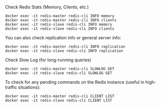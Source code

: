 
Check Redis Stats (Memory, Clients, etc.)
```
docker exec -it redis-master redis-cli INFO memory
docker exec -it redis-master redis-cli INFO clients
docker exec -it redis-slave redis-cli INFO memory
docker exec -it redis-slave redis-cli INFO clients
```

You can also check replication info or general server info:

```
docker exec -it redis-master redis-cli INFO replication
docker exec -it redis-slave redis-cli INFO replication
```

Check Slow Log (for long-running queries)

```
docker exec -it redis-master redis-cli SLOWLOG GET
docker exec -it redis-slave redis-cli SLOWLOG GET
```

To check for any pending commands on the Redis instance (useful in high-traffic situations):

```
docker exec -it redis-master redis-cli CLIENT LIST
docker exec -it redis-slave redis-cli CLIENT LIST
```

